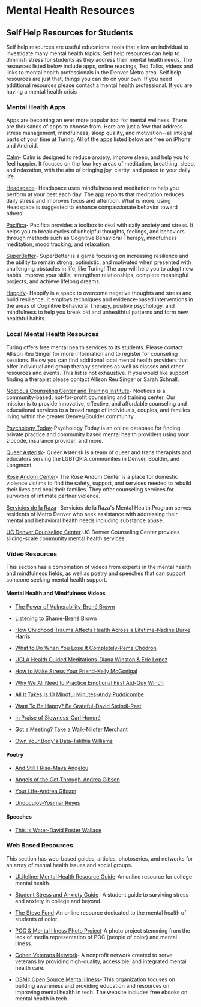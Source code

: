 # Mental Health Resources

## Self Help Resources for Students
Self help resources are useful educational tools that allow an individual to investigate many mental health topics. Self help resources can help to diminish stress for students as they address their mental health needs. The resources listed below include apps, online readings, Ted Talks, videos and links to mental health professionals in the Denver Metro area. Self help resources are just that, things you can do on your own. If you need additional resources please contact a mental health professional. If you are having a mental health crisis

### Mental Health Apps
Apps are becoming an ever more popular tool for mental wellness. There are thousands of apps to choose from. Here are just a few that address stress management, mindfulness, sleep quality, and motivation--all integral parts of your time at Turing. All of the apps listed below are free on iPhone and Android. 

[Calm](https://www.calm.com "Calm")- Calm is designed to reduce anxiety, improve sleep, and help you to feel happier. It focuses on the four key areas of meditation, breathing, sleep, and relaxation, with the aim of bringing joy, clarity, and peace to your daily life.  

[Headspace](https://www.headspace.com "Headspace")- Headspace uses mindfulness and meditation to help you perform at your best each day. The app reports that meditation reduces daily stress and improves focus and attention. What is more, using Headspace is suggested to enhance compassionate behavior toward others. 

[Pacifica](https://www.thinkpacifica.com "Pacifica")- Pacifica provides a toolbox to deal with daily anxiety and stress. It helps you to break cycles of unhelpful thoughts, feelings, and behaviors through methods such as Cognitive Behavioral Therapy, mindfulness meditation, mood tracking, and relaxation.

[SuperBetter](https://www.superbetter.com "SuperBetter")- SuperBetter is a game focusing on increasing resilience and the ability to remain strong, optimistic, and motivated when presented with challenging obstacles in life, like Turing! The app will help you to adopt new habits, improve your skills, strengthen relationships, complete meaningful projects, and achieve lifelong dreams.

[Happify](https://www.happify.com/?srid=ggl_sem_org&c1=112833461&c2=&c3=4979217221,happify&gclid=EAIaIQobChMIueHJpYPe3AIVCqlpCh3OnAf6EAAYASAAEgLvgfD_BwE "Happify")- Happify is a space to overcome negative thoughts and stress and build resilience. It employs techniques and evidence-based interventions in the areas of Cognitive Behavioral Therapy, positive psychology, and mindfulness to help you break old and unhealthful patterns and form new, healthful habits.

### Local Mental Health Resources
Turing offers free mental health services to its students. Please contact Allison Reu Singer for more information and to register for counseling sessions. Below you can find additional local mental health providers that offer individual and group therapy services as well as classes and other resources and events. This list is not exhaustive. If you would like support finding a therapist please contact Allison Reu Singer or Sarah Schnall.   

[Noeticus Counseling Center and Training Institute](http://www.noeticus.org/ "Noeticus Counseling Center and Training Institute")- Noeticus is a community-based, not-for-profit counseling and training center. Our mission is to provide innovative, effective, and affordable counseling and educational services to a broad range of individuals, couples, and families living within the greater Denver/Boulder community.

[Psychology Today](https://www.psychologytoday.com/us "Psychology Today")-Psychology Today is an online database for finding private practice and community based mental health providers using your zipcode, insurance provider, and more.  

[Queer Asterisk](http://www.queerasterisk.com "Queer Asterisk")- Queer Asterisk is a team of queer and trans therapists and educators serving the LGBTQPIA communities in Denver, Boulder, and Longmont. 

[Rose Andom Center](http://roseandomcenter.org "Rose Andom Center")- The Rose Andom Center is a place for domestic violence victims to find the safety, support, and services needed to rebuild their lives and heal their families. They offer counseling services for survivors of intimate partner violence. 

[Servicios de la Raza](http://serviciosdelaraza.org/mental-health/ "Servicios de la Raza")- Servicios de la Raza's Mental Health Program serves residents of Metro Denver who seek assistance with addressing their mental and behavioral health needs including substance abuse.

[UC Denver Counseling Center](http://www.ucdenver.edu/life/services/counseling-center/Pages/default.aspx  "UC Denver Counseling Center") UC Denver Counseling Center provides sliding-scale community mental health services.  

### Video Resources
This section has a combination of videos from experts in the mental health and mindfulness fields, as well as poetry and speeches that can support someone seeking mental health support.

#### Mental Health and Mindfulness Videos
* [The Power of Vulnerability-Brené Brown](https://www.youtube.com/watch?v=iCvmsMzlF7o "The Power of Vulnerability-Brené Brown")

* [Listening to Shame-Brené Brown](https://www.youtube.com/watch?time_continue=1&v=psN1DORYYV0 "Listening to Shame-Brené Brown")  

* [How Childhood Trauma Affects Health Across a Lifetime-Nadine Burke Harris](https://www.ted.com/talks/nadine_burke_harris_how_childhood_trauma_affects_health_across_a_lifetime "How Childhood Trauma Affects Health Across a Lifetime-Nadine Burke Harris")

* [What to Do When You Lose It Completely-Pema Chödrön](https://www.youtube.com/watch?v=asRKEXq-Y3g "What to Do When You Lose It Completely-Pema Chödrön")

* [UCLA Health Guided Meditations-Diana Winston & Eric Lopez](http://marc.ucla.edu/mindful-meditations "UCLA Health Guided Meditations-Diana Winston & Eric Lopez")  

* [How to Make Stress Your Friend-Kelly McGonigal](https://www.ted.com/talks/kelly_mcgonigal_how_to_make_stress_your_friend)

* [Why We All Need to Practice Emotional First Aid-Guy Winch](https://www.ted.com/talks/guy_winch_the_case_for_emotional_hygiene?referrer=playlist-the_importance_of_self_care)

* [All It Takes Is 10 Mindful Minutes-Andy Puddicombe](https://www.ted.com/talks/andy_puddicombe_all_it_takes_is_10_mindful_minutes?referrer=playlist-the_importance_of_self_care)

* [Want To Be Happy? Be Grateful-David Steindl-Rast](https://www.ted.com/talks/david_steindl_rast_want_to_be_happy_be_grateful?referrer=playlist-the_importance_of_self_care)

* [In Praise of Slowness-Carl Honoré](https://www.ted.com/talks/carl_honore_praises_slowness?referrer=playlist-the_importance_of_self_care)

* [Got a Meeting? Take a Walk-Nilofer Merchant](https://www.ted.com/talks/nilofer_merchant_got_a_meeting_take_a_walk?referrer=playlist-the_importance_of_self_care)

* [Own Your Body's Data-Talithia Williams](https://www.ted.com/talks/talithia_williams_own_your_body_s_data?referrer=playlist-the_importance_of_self_care)

#### Poetry
* [And Still I Rise-Maya Angelou](https://www.youtube.com/watch?v=JqOqo50LSZ0 "And Still I Rise-Maya Angelou")

* [Angels of the Get Through-Andrea Gibson](https://www.youtube.com/watch?v=HVZEVfInB_E "Angels of the Get Through-Andrea Gibson") 

* [Your Life-Andrea Gibson](https://www.youtube.com/watch?v=gsUp6Wd_o8I "Your Life-Andrea Gibson")

* [Undocujoy-Yosimar Reyes](https://www.youtube.com/watch?v=V1kkdBjASfc "Undocujoy-Yosimar Reyes")

#### Speeches
* [This is Water-David Foster Wallace](https://www.youtube.com/watch?v=PhhC_N6Bm_s "This is Water-David Foster Wallace")

### Web Based Resources
This section has web-based guides, articles, photoseries, and networks for an array of mental health issues and social groups. 

* [ULifeline: Mental Health Resource Guide](http://www.ulifeline.org "ULifeline: Mental Health Resource Guides")-An online resource for college mental health.

* [Student Stress and Anxiety Guide](https://www.learnpsychology.org/student-stress-anxiety-guide/ "Student Stress and Anxiety Guide")- A student guide to surviving stress and anxiety in college and beyond.

* [The Steve Fund](https://www.stevefund.org "The Steve Fund")-An online resource dedicated to the mental health of students of color.

* [POC & Mental Illness Photo Project](http://diorvargas.com/poc-mental-illness "POC & Mental Illness Photo Project")-A photo project stemming from the lack of media representation of POC (people of color) and mental illness.

* [Cohen Veterans Network](https://www.cohenveteransnetwork.org/clinics/ "Cohen Veterans Network")- A nonprofit network created to serve veterans by providing high-quality, accessible, and integrated mental health care.

* [OSMI: Open Source Mental Illness](https://osmihelp.org/)- This organization focuses on building awareness and providing education and resources on improving mental health in tech. The website includes free ebooks on mental health in tech.
